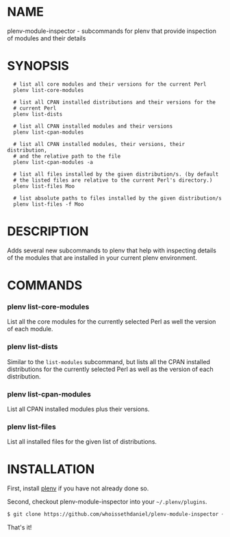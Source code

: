 # NAME

plenv-module-inspector - subcommands for plenv that provide inspection of modules and their details

# SYNOPSIS

      # list all core modules and their versions for the current Perl
      plenv list-core-modules

      # list all CPAN installed distributions and their versions for the 
      # current Perl
      plenv list-dists

      # list all CPAN installed modules and their versions
      plenv list-cpan-modules

      # list all CPAN installed modules, their versions, their distribution,
      # and the relative path to the file
      plenv list-cpan-modules -a

      # list all files installed by the given distribution/s. (by default
      # the listed files are relative to the current Perl's directory.)
      plenv list-files Moo 

      # list absolute paths to files installed by the given distribution/s
      plenv list-files -f Moo

# DESCRIPTION

Adds several new subcommands to plenv that help with inspecting details of
the modules that are installed in your current plenv environment.

# COMMANDS

### plenv list-core-modules

List all the core modules for the currently selected Perl as well the version
of each module.

### plenv list-dists

Similar to the `list-modules` subcommand, but lists all the CPAN installed
distributions for the currently selected Perl as well as the version of each 
distribution.

### plenv list-cpan-modules

List all CPAN installed modules plus their versions.  

### plenv list-files

List all installed files for the given list of distributions.  

# INSTALLATION

First, install [plenv](https://github.com/tokuhirom/plenv) if you have not 
already done so.

Second, checkout plenv-module-inspector into your `~/.plenv/plugins`.

  ```sh
  $ git clone https://github.com/whoissethdaniel/plenv-module-inspector ~/.plenv/plugins/module-inspector
  ```

That's it!
